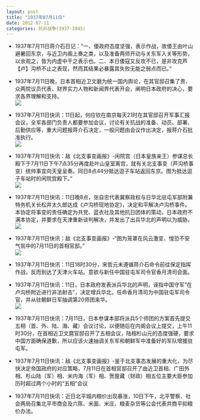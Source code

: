 ```yaml
---
layout: post
title: "1937年07月11日"
date: 2012-07-11
categories: 抗日战争(1937-1945)
---
```


<meta name="referrer" content="no-referrer" />

- 1937年7月11日蒋介石日记：“一、倭政府态度坚强，表示作战，故倭王由叶山避暑回东京，与近卫内阁上奏之类，以及准备两师开动与关东军入关等形势，以余观之，皆为内虚中干之表示也。二、本日倭寇又反攻不已，是非攻克芦【卢】沟桥不止之表现，然而其结果必暴露其失败无能之弱点而已。” 

- 1937年7月11日晚，日本首相近卫文磨为统一国内舆论，在其官邸召集了贵、众两院议员代表、财界实力人物和新闻界代表开会，阐明日本政府的决心，要求各界理解和支持。 <br/><img src="https://ww1.sinaimg.cn/large/aca367d8tw1dutainxbodj.jpg" />

- 1937年7月11日快讯：11日起，何应钦在南京每天21时在其官邸召开军事汇报会议，全军各部门负责人都要参加会议，讨论有关抗战的准备、动员、部署、后勤供应等，重大问题报蒋介石决定，一般问题由会议作出决定，报蒋介石批准执行。 <br/><img src="https://ww1.sinaimg.cn/large/aca367d8jw1dut8647abvj.jpg" />

- 1937年7月11日快讯：敌《北支事变画报》-闲院宫（日本皇族亲王）参谋总长殿下于7月11日下午7点35分再度赴叶山皇室离宫，就有关北支事变（芦沟桥事变）统帅事宜向天皇呈奏。同日8点44分抵达逗子车站返回东京。图为抵达逗子车站时的闲院宫殿下。” <br/><img src="https://ww4.sinaimg.cn/large/aca367d8jw1dut7b7i6u2j.jpg" />

- 1937年7月11日快讯：11日晚8点，张自忠代表冀察政权与日华北驻屯军部附兼特务机关长松井太久郎达成《卢沟桥现地协定》，决定和平解决卢沟桥事件。本协定将事变的责任确定为共党、蓝衣社及其他抗日团体的策动，日本政府不满本协定，并要求在天津重新谈判解决，并发出了出兵华北的声明以为威胁。 <br/><img src="https://ww3.sinaimg.cn/large/aca367d8jw1dut6fm0mafj.jpg" />

- 1937年7月11日快讯：敌《北支事变画报》-“图为笼罩在风云激变、惶恐不安气氛中的7月11日的首相官邸。” <br/><img src="https://ww2.sinaimg.cn/large/aca367d8jw1dut5kto5uwj.jpg" />

- 1937年7月11日快讯：11日18时30分，宋哲元未遵循蒋介石命令前往保定指挥作战，反而到达了天津火车站。意欲与新任中国驻屯军司令官香月清司会面。 

- 1937年7月11日快讯：11日，日本政府发表派兵华北的声明，诬指中国守军“在卢沟桥附近进行非法射击”，决定增兵华北，任命香月清司为中国驻屯军司令官，并从驻朝鲜日军抽调第20师团来华。 <br/><img src="https://ww4.sinaimg.cn/large/aca367d8jw1dut2s3clgoj.jpg" />

- 1937年7月11日快讯：7月11日，日本参谋本部将派兵5个师团的方案首先提交五相（首、外、陆、海、藏）会议讨论，以便随后在内阁会议上提交，上午11时30分，在首相近卫文麿官邸召开了五相会议，陆相杉山元的态度强硬，要求中国方面确保道歉，所以应该火速抽调关东军和朝鲜军中准备好的军队增援驻屯军。 

- 1937年7月11日快讯：敌《北支事变画报》-鉴于北支事态发展的重大化，为尽快决定帝国政府的对应策略，7月11日在首相官邸召开了由近卫首相、广田外相、杉山陆（军）相、米内海（军）相、贺屋藏（财政）相五位主要大臣参加历时超过两个小时的“五相”会议 

- 1937年7月11日快讯：近日北平城内粮价出现暴涨，10日下午，北平警察、社会两局召集北平市商会及六陈、米面、米庄、粮麦杂货等公会代表共商平抑粮价办法。 

